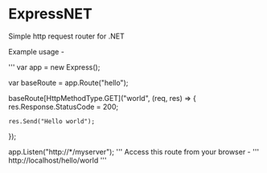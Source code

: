 ExpressNET
==========

Simple http request router for .NET

Example usage -

'''
var app = new Express();

var baseRoute = app.Route("hello");

baseRoute[HttpMethodType.GET]("world", (req, res) =>
{
    res.Response.StatusCode = 200;
    
    res.Send("Hello world");
});

app.Listen("http://*/myserver");
'''
Access this route from your browser -
'''
http://localhost/hello/world
'''
